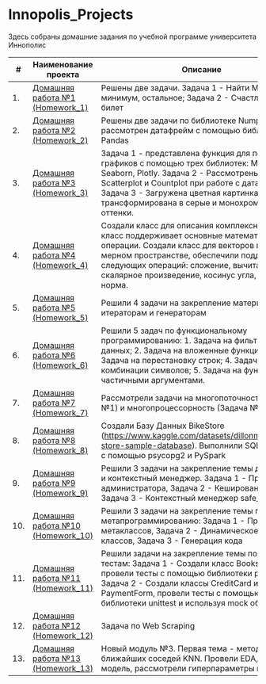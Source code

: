 # Innopolis_Projects
Здесь собраны домашние задания по учебной программе университета Иннополис

| #    | Наименование проекта                                                                                                        | Описание                                                     |
| ---- | --------------------------------------------------------------------------------------------------------------------------- | ------------------------------------------------------------ |
| 1.   | [Домашняя работа №1 (Homework_1)](https://github.com/NizaevEdgar/Innopolis_Projects/blob/main/Homework_1/homework_1.ipynb) | Решены две задачи. Задача 1 - Найти Максимум, минимум, остальное; Задача 2 - Счастливый билет|
| 2.   | [Домашняя работа №2 (Homework_2)](https://github.com/NizaevEdgar/Innopolis_Projects/blob/main/Homework_2/homework_2.ipynb) | Решены две задачи по библиотеке Numpy и рассмотрен датафрейм с помощью библиотеки Pandas|
| 3.   | [Домашняя работа №3 (Homework_3)](https://github.com/NizaevEdgar/Innopolis_Projects/blob/main/Homework_3/homework_3.ipynb) | Задача 1 - представлена функция для построения графиков с помощью трех библиотек: Matplotlib, Seaborn, Plotly. Задача 2 - Рассмотрены Boxplot, Scatterplot и Countplot при работе с датафреймом. Задача 3 - Загружена цветная картинка и трансформирована в серые и монохромные оттенки.|
| 4.   | [Домашняя работа №4 (Homework_4)](https://github.com/NizaevEdgar/Innopolis_Projects/blob/main/Homework_4/homework_4.ipynb) | Создали класс для описания комплексных чисел, класс поддерживает основные математические операции. Создали класс для векторов в N-мерном пространстве, обеспечили поддержку следующих операций: сложение, вычитание, скалярное произведение, косинус угла, евклидова норма.|
| 5.   | [Домашняя работа №5 (Homework_5)](https://github.com/NizaevEdgar/Innopolis_Projects/blob/main/Homework_5/homework_5.ipynb) | Решили 4 задачи на закрепление материала по итераторам и генераторам|
| 6.   | [Домашняя работа №6 (Homework_6)](https://github.com/NizaevEdgar/Innopolis_Projects/blob/main/Homework_6/homework_6.ipynb) | Решили 5 задач по функциональному программированию: 1. Задача на фильтрацию данных; 2. Задача на вложенные функции; 3. Задача на перестановку строк; 4. Задача на комбинации символов; 5. Задача на функцию с частичными аргументами.|
| 7.   | [Домашняя работа №7 (Homework_7)](https://github.com/NizaevEdgar/Innopolis_Projects/blob/main/Homework_7) | Рассмотрели задачи на многопоточность (Задача №1) и многопроцессорность (Задача №2)|
| 8.   | [Домашняя работа №8 (Homework_8)](https://github.com/NizaevEdgar/Innopolis_Projects/blob/main/Homework_8) | Создали Базу Данных BikeStore (https://www.kaggle.com/datasets/dillonmyrick/bike-store-sample-database). Выполнили SQL запросы с помощью psycopg2 и PySpark|
| 9.   | [Домашняя работа №9 (Homework_9)](https://github.com/NizaevEdgar/Innopolis_Projects/blob/main/Homework_9) | Решили 3 задачи на закрепление темы декораторы и контекстный менеджер. Задача 1 - Права администратора, Задача 2 - Кеширование данных, Задача 3 - Контекстный менеджер safe_write|
| 10.   | [Домашняя работа №10 (Homework_10)](https://github.com/NizaevEdgar/Innopolis_Projects/blob/main/Homework_10) | Решили 3 задачи на закрепление темы по метапрограммированию: Задача 1 - Применение метаклассов, Задача 2 - Динамическое создание классов, Задача 3 - Генерация кода|
| 11.   | [Домашняя работа №11 (Homework_11)](https://github.com/NizaevEdgar/Innopolis_Projects/blob/main/Homework_11) | Решили  задачи на закрепление темы по Unit тестам: Задача 1 - Создали класс Books_Collector, провели тесты с помощью библиотеки pytest, Задача 2 - Создали классы CreditCard и PaymentForm, провели тесты с помощью библиотеки unittest и используя mock объект|
| 12.   | [Домашняя работа №12 (Homework_12)](https://github.com/NizaevEdgar/Innopolis_Projects/blob/main/Homework_12) | Задача по Web Scraping|
| 13.   | [Домашняя работа №13 (Homework_13)](https://github.com/NizaevEdgar/Innopolis_Projects/blob/main/Homework_12) | Новый модуль №3. Первая тема - метод ближайших соседей KNN. Провели EDA, обучили модель, рассмотрели гиперпараметры и метрики|
